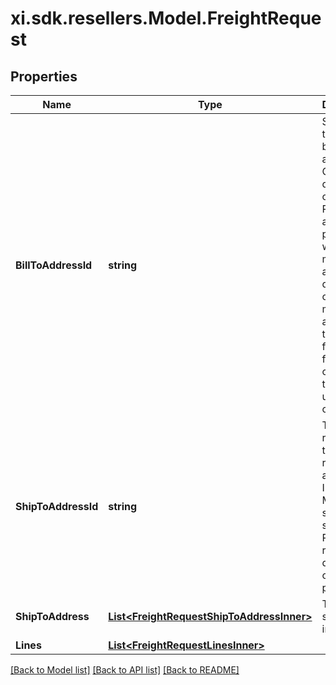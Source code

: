 # xi.sdk.resellers.Model.FreightRequest

## Properties

Name | Type | Description | Notes
------------ | ------------- | ------------- | -------------
**BillToAddressId** | **string** | Suffix used to identify billing address. Created during onboarding. Resellers are provided with one or more address IDs depending on how many bill to addresses they need for various flooring companies they are using for credit. | [optional] 
**ShipToAddressId** | **string** | The ID references the reseller&#39;s address in Ingram Micro&#39;s system for shipping. Provided to resellers during the onboarding process. | [optional] 
**ShipToAddress** | [**List&lt;FreightRequestShipToAddressInner&gt;**](FreightRequestShipToAddressInner.md) | The shipping information. | [optional] 
**Lines** | [**List&lt;FreightRequestLinesInner&gt;**](FreightRequestLinesInner.md) |  | [optional] 

[[Back to Model list]](../README.md#documentation-for-models) [[Back to API list]](../README.md#documentation-for-api-endpoints) [[Back to README]](../README.md)

